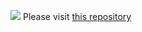 ![](https://raw.githubusercontent.com/frankietyrine/K-OSINT.iso/master/unnamed.png)
Please visit [this repository](https://github.com/SuperMarioOfficial/Docker_tutorials)
